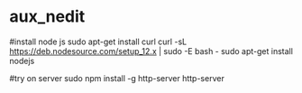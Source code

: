 # aux_nedit
#install node js
sudo apt-get install curl
curl -sL https://deb.nodesource.com/setup_12.x | sudo -E bash -
sudo apt-get install nodejs

#try on server
sudo npm install -g http-server
http-server